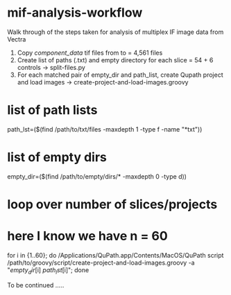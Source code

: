 # mif-analysis-workflow
Walk through of the steps taken for analysis of multiplex IF image data from Vectra

1. Copy *component_data* tif files from <source> to <destination> = 4,561 files
2. Create list of paths (.txt) and empty directory for each slice = 54 + 6 controls -> split-files.py
3. For each matched pair of empty_dir and path_list, create Qupath project and load images -> create-project-and-load-images.groovy

  # list of path lists
  path_lst=($(find /path/to/txt/files -maxdepth 1 -type f -name "*txt"))

  # list of empty dirs
  empty_dir=($(find /path/to/empty/dirs/* -maxdepth 0 -type d))
  
  # loop over number of slices/projects
  # here I know we have n = 60
  for i in {1..60}; do /Applications/QuPath.app/Contents/MacOS/QuPath script /path/to/groovy/script/create-project-and-load-images.groovy -a "$empty_dir[$i] $path_lst[$i]"; done

To be continued .....
